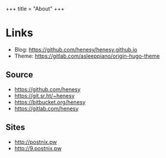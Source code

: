 +++
title = "About"
+++
# Links

- Blog: <https://github.com/henesy/henesy.github.io>
- Theme: <https://gitlab.com/asleeppiano/origin-hugo-theme>

## Source

- <https://github.com/henesy>
- <https://git.sr.ht/~henesy>
- <https://bitbucket.org/henesy>
- <https://gitlab.com/henesy>

## Sites

- <http://postnix.pw>
- <http://9.postnix.pw>

